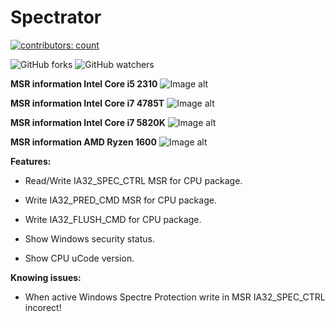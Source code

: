 # Spectrator
[![contributors: count](https://img.shields.io/badge/contributors-welcome-brightgreen.svg?style=social)](https://github.com/M0nteCarl0/Spectrator)

![GitHub forks](https://img.shields.io/github/forks/M0nteCarl0/Spectrator.svg?label=Fork&style=social)
![GitHub watchers](https://img.shields.io/github/watchers/M0nteCarl0/Spectrator.svg?label=watch&style=social)


**MSR information Intel Core i5 2310**
![Image alt](https://i.imgur.com/iOIIPy7.png)

**MSR information Intel Core i7 4785T**
![Image alt](https://i.imgur.com/tenpU6U.png)

**MSR information Intel Core i7 5820K**
![Image alt](https://i.imgur.com/gaFQSYc.png)

**MSR information AMD Ryzen 1600**
![Image alt](https://i.imgur.com/L0OwYCG.png)

**Features:**

* Read/Write IA32_SPEC_CTRL MSR for CPU package.

* Write IA32_PRED_CMD MSR for CPU package.

* Write IA32_FLUSH_CMD for CPU package.

* Show Windows security status.

* Show CPU uCode version.

**Knowing issues:**

* When active Windows Spectre Protection write in MSR IA32_SPEC_CTRL incorect!
